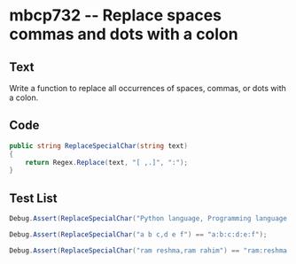 # mbcp732 -- Replace spaces commas and dots with a colon

## Text

Write a function to replace all occurrences of spaces, commas, or dots with a colon.

## Code

```csharp
public string ReplaceSpecialChar(string text)
{
    return Regex.Replace(text, "[ ,.]", ":");
}
```

## Test List

```csharp
Debug.Assert(ReplaceSpecialChar("Python language, Programming language.") == "Python:language::Programming:language:");
```

```csharp
Debug.Assert(ReplaceSpecialChar("a b c,d e f") == "a:b:c:d:e:f");
```

```csharp
Debug.Assert(ReplaceSpecialChar("ram reshma,ram rahim") == "ram:reshma:ram:rahim");
```
